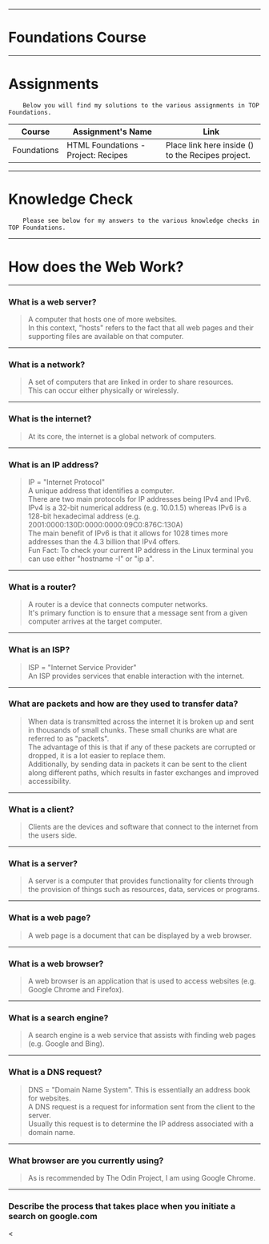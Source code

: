***

# Foundations Course

***

# Assignments

        Below you will find my solutions to the various assignments in TOP Foundations.

| Course | Assignment's Name | Link |
| ------ | ------------ | ---- |
| Foundations | HTML Foundations - Project: Recipes | Place link here inside () to the Recipes project.

***

# Knowledge Check

        Please see below for my answers to the various knowledge checks in TOP Foundations.

***

# How does the Web Work?

***

### What is a web server?

> A computer that hosts one of more websites. <br>
> In this context, "hosts" refers to the fact that all web pages and their supporting files are available on that computer.

***
### What is a network?

> A set of computers that are linked in order to share resources. <br>
> This can occur either physically or wirelessly.

***
### What is the internet?

> At its core, the internet is a global network of computers.

***
### What is an IP address?

> IP = "Internet Protocol"<br>
> A unique address that identifies a computer.<br>
> There are two main protocols for IP addresses being IPv4 and IPv6. <br>
> IPv4 is a 32-bit numerical address (e.g. 10.0.1.5) whereas IPv6 is a 128-bit hexadecimal address (e.g. 2001:0000:130D:0000:0000:09C0:876C:130A)<br>
> The main benefit of IPv6 is that it allows for 1028 times more addresses than the 4.3 billion that IPv4 offers.<br>
> Fun Fact: To check your current IP address in the Linux terminal you can use either "hostname -I" or "ip a".

***
### What is a router?

> A router is a device that connects computer networks.<br>
> It's primary function is to ensure that a message sent from a given computer arrives at the target computer.

***
### What is an ISP?

> ISP = "Internet Service Provider" <br>
> An ISP provides services that enable interaction with the internet.

***
### What are packets and how are they used to transfer data?

> When data is transmitted across the internet it is broken up and sent in thousands of small chunks. These small chunks are what are referred to as "packets".<br>
> The advantage of this is that if any of these packets are corrupted or dropped, it is a lot easier to replace them. <br>
> Additionally, by sending data in packets it can be sent to the client along different paths, which results in faster exchanges and improved accessibility.

***
### What is a client?

> Clients are the devices and software that connect to the internet from the users side.

***
### What is a server?

> A server is a computer that provides functionality for clients through the provision of things such as resources, data, services or programs.

***
### What is a web page?

> A web page is a document that can be displayed by a web browser.

***
### What is a web browser?

> A web browser is an application that is used to access websites (e.g. Google Chrome and Firefox).

***
### What is a search engine?

> A search engine is a web service that assists with finding web pages (e.g. Google and Bing).

***
### What is a DNS request?

> DNS = "Domain Name System". This is essentially an address book for websites.<br>
> A DNS request is a request for information sent from the client to the server. <br>
> Usually this request is to determine the IP address associated with a domain name.

***
### What browser are you currently using?

> As is recommended by The Odin Project, I am using Google Chrome.

***
### Describe the process that takes place when you initiate a search on google.com

<













































